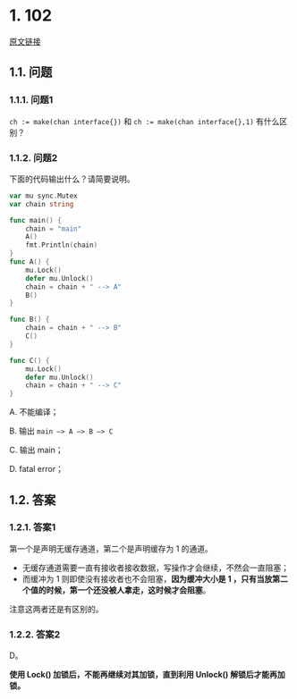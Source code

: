 # 1. 102

[原文链接](https://www.topgoer.cn/docs/gomianshiti/mian102)

## 1.1. 问题

### 1.1.1. 问题1

`ch := make(chan interface{})` 和 `ch := make(chan interface{},1)` 有什么区别？

### 1.1.2. 问题2

下面的代码输出什么？请简要说明。

```go
var mu sync.Mutex
var chain string

func main() {
    chain = "main"
    A()
    fmt.Println(chain)
}
func A() {
    mu.Lock()
    defer mu.Unlock()
    chain = chain + " --> A"
    B()
}

func B() {
    chain = chain + " --> B"
    C()
}

func C() {
    mu.Lock()
    defer mu.Unlock()
    chain = chain + " --> C"
}
```

A. 不能编译；

B. 输出 `main –> A –> B –> C`

C. 输出 main；

D. fatal error；

## 1.2. 答案

### 1.2.1. 答案1

第一个是声明无缓存通道，第二个是声明缓存为 1 的通道。

* 无缓存通道需要一直有接收者接收数据，写操作才会继续，不然会一直阻塞；
* 而缓冲为 1 则即使没有接收者也不会阻塞，**因为缓冲大小是 1 ，只有当放第二个值的时候，第一个还没被人拿走，这时候才会阻塞**。

注意这两者还是有区别的。

### 1.2.2. 答案2

D。

**使用 Lock() 加锁后，不能再继续对其加锁，直到利用 Unlock() 解锁后才能再加锁。**